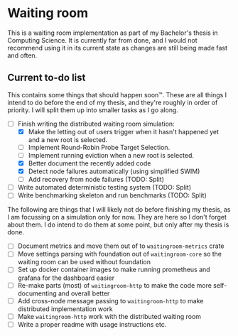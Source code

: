 # Waiting room

This is a waiting room implementation as part of my Bachelor's thesis in Computing Science. It is currently far from done, and I would not recommend using it in its current state as changes are still being made fast and often.

## Current to-do list
This contains some things that should happen soon™. These are all things I intend to do before the end of my thesis, and they're roughly in order of priority. I will split them up into smaller tasks as I go along.
- [ ] Finish writing the distributed waiting room simulation:
    - [x] Make the letting out of users trigger when it hasn't happened yet and a new root is selected.
    - [ ] Implement Round-Robin Probe Target Selection.
    - [ ] Implement running eviction when a new root is selected.
    - [x] Better document the recently added code
    - [x] Detect node failures automatically (using simplified SWIM)
    - [ ] Add recovery from node failures (TODO: Split)
- [ ] Write automated deterministic testing system (TODO: Split)
- [ ] Write benchmarking skeleton and run benchmarks (TODO: Split)

The following are things that I will likely not do before finishing my thesis, as I am focussing on a simulation only for now. They are here so I don't forget about them. I do intend to do them at some point, but only after my thesis is done.
- [ ] Document metrics and move them out of to `waitingroom-metrics` crate
- [ ] Move settings parsing with foundation out of `waitingroom-core` so the waiting room can be used without foundation 
- [ ] Set up docker container images to make running prometheus and grafana for the dashboard easier
- [ ] Re-make parts (most) of `waitingroom-http` to make the code more self-documenting and overall better
- [ ] Add cross-node message passing to `waitingroom-http` to make distributed implementation work
- [ ] Make `waitingroom-http` work with the distributed waiting room
- [ ] Write a proper readme with usage instructions etc.
